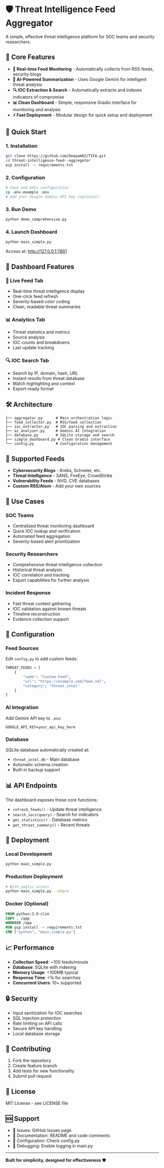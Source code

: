 # 🛡️ Threat Intelligence Feed Aggregator

A simple, effective threat intelligence platform for SOC teams and security researchers.

## 🎯 Core Features

- **📡 Real-time Feed Monitoring** - Automatically collects from RSS feeds, security blogs
- **🤖 AI-Powered Summarization** - Uses Google Gemini for intelligent threat analysis  
- **🔍 IOC Extraction & Search** - Automatically extracts and indexes indicators of compromise
- **📊 Clean Dashboard** - Simple, responsive Gradio interface for monitoring and analysis
- **⚡ Fast Deployment** - Modular design for quick setup and deployment

## 🚀 Quick Start

### 1. Installation
```bash
git clone https://github.com/Deepam02/TIFA.git
cd threat-intelligence-feed--aggregator
pip install -r requirements.txt
```

### 2. Configuration
```bash
# Copy and edit configuration
cp .env.example .env
# Add your Google Gemini API key (optional)
```

### 3. Run Demo
```bash
python demo_comprehensive.py
```

### 4. Launch Dashboard
```bash
python main_simple.py
```

Access at: http://127.0.0.1:7861

## 📱 Dashboard Features

### 🔴 Live Feed Tab
- Real-time threat intelligence display
- One-click feed refresh
- Severity-based color coding
- Clean, readable threat summaries

### 📊 Analytics Tab  
- Threat statistics and metrics
- Source analysis
- IOC counts and breakdowns
- Last update tracking

### 🔍 IOC Search Tab
- Search by IP, domain, hash, URL
- Instant results from threat database
- Match highlighting and context
- Export-ready format

## 🛠️ Architecture

```
├── aggregator.py      # Main orchestration logic
├── feed_collector.py  # RSS/feed collection
├── ioc_extractor.py   # IOC parsing and extraction  
├── ai_analyzer.py     # Gemini AI integration
├── database.py        # SQLite storage and search
├── simple_dashboard.py # Clean Gradio interface
└── config.py          # Configuration management
```

## 📡 Supported Feeds

- **Cybersecurity Blogs** - Krebs, Schneier, etc.
- **Threat Intelligence** - SANS, FireEye, CrowdStrike
- **Vulnerability Feeds** - NVD, CVE databases
- **Custom RSS/Atom** - Add your own sources

## 🎯 Use Cases

### SOC Teams
- Centralized threat monitoring dashboard
- Quick IOC lookup and verification
- Automated feed aggregation
- Severity-based alert prioritization

### Security Researchers  
- Comprehensive threat intelligence collection
- Historical threat analysis
- IOC correlation and tracking
- Export capabilities for further analysis

### Incident Response
- Fast threat context gathering
- IOC validation against known threats
- Timeline reconstruction
- Evidence collection support

## 🔧 Configuration

### Feed Sources
Edit `config.py` to add custom feeds:
```python
THREAT_FEEDS = [
    {
        "name": "Custom Feed",
        "url": "https://example.com/feed.xml",
        "category": "threat_intel"
    }
]
```

### AI Integration
Add Gemini API key to `.env`:
```
GOOGLE_API_KEY=your_api_key_here
```

### Database
SQLite database automatically created at:
- `threat_intel.db` - Main database
- Automatic schema creation
- Built-in backup support

## 📊 API Endpoints

The dashboard exposes these core functions:
- `refresh_feeds()` - Update threat intelligence
- `search_iocs(query)` - Search for indicators
- `get_statistics()` - Database metrics
- `get_threat_summary()` - Recent threats

## 🚀 Deployment

### Local Development
```bash
python main_simple.py
```

### Production Deployment
```bash
# With public access
python main_simple.py --share
```

### Docker (Optional)
```dockerfile
FROM python:3.9-slim
COPY . /app
WORKDIR /app
RUN pip install -r requirements.txt
CMD ["python", "main_simple.py"]
```

## 📈 Performance

- **Collection Speed**: ~100 feeds/minute
- **Database**: SQLite with indexing
- **Memory Usage**: <100MB typical
- **Response Time**: <1s for searches
- **Concurrent Users**: 10+ supported

## 🔒 Security

- Input sanitization for IOC searches
- SQL injection protection
- Rate limiting on API calls
- Secure API key handling
- Local database storage

## 🤝 Contributing

1. Fork the repository
2. Create feature branch
3. Add tests for new functionality  
4. Submit pull request

## 📄 License

MIT License - see LICENSE file

## 🆘 Support

- 📧 Issues: GitHub Issues page
- 📖 Documentation: README and code comments
- 🔧 Configuration: Check config.py
- 🐛 Debugging: Enable logging in main.py

---

**Built for simplicity, designed for effectiveness** 🛡️
